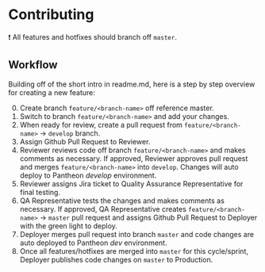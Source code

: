 # Contributing

:exclamation: All features and hotfixes should branch off `master`.

## Workflow

Building off of the short intro in readme.md, here is a step by step overview for creating a new feature:

0. Create branch `feature/<branch-name>` off reference master.
0. Switch to branch `feature/<branch-name>` and add your changes.
0. When ready for review, create a pull request from `feature/<branch-name>` → `develop` branch.
0. Assign Github Pull Request to Reviewer.
0. Reviewer reviews code off branch `feature/<branch-name>` and makes comments as necessary. If approved, Reviewer approves pull request and merges `feature/<branch-name>` into `develop`. Changes will auto deploy to Pantheon _develop_ environment.
0. Reviewer assigns Jira ticket to Quality Assurance Representative for final testing.
0. QA Representative tests the changes and makes comments as necessary. If approved, QA Representative creates `feature/<branch-name>` → `master` pull request and assigns Github Pull Request to Deployer with the green light to deploy.
0. Deployer merges pull request into branch `master` and code changes are auto deployed to Pantheon _dev_ environment.
0. Once all features/hotfixes are merged into `master` for this cycle/sprint, Deployer publishes code changes on `master` to Production.
